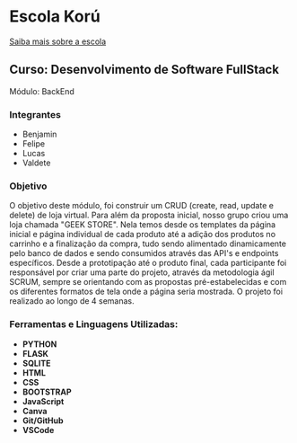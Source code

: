# Escola Korú

[Saiba mais sobre a escola](https://escolakoru.com.br/)

## Curso: Desenvolvimento de Software FullStack

Módulo: BackEnd

### Integrantes

- Benjamin
- Felipe
- Lucas
- Valdete

### Objetivo

O objetivo deste módulo, foi construir um CRUD (create, read, update e delete) de loja virtual.
Para além da proposta inicial, nosso grupo criou uma loja chamada "GEEK STORE". Nela temos desde os templates da página inicial e página individual de cada produto até a adição dos produtos no carrinho e a finalização da compra, tudo sendo alimentado dinamicamente pelo banco de dados e sendo consumidos através das API's e endpoints específicos.
Desde a prototipação até o produto final, cada participante foi responsável por criar uma parte do projeto, através da metodologia ágil SCRUM, sempre se orientando com as propostas pré-estabelecidas e com os diferentes formatos de tela onde a página seria mostrada.
O projeto foi realizado ao longo de 4 semanas.


### Ferramentas e Linguagens Utilizadas:

- **PYTHON**
- **FLASK**
- **SQLITE**
- **HTML**
- **CSS**
- **BOOTSTRAP**
- **JavaScript**
- **Canva**
- **Git/GitHub**
- **VSCode**
